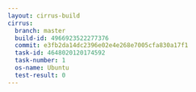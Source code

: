```yaml
---
layout: cirrus-build
cirrus:
  branch: master
  build-id: 4966923522277376
  commit: e3fb2da14dc2396e02e4e268e7005cfa830a17f1
  task-id: 4648020120174592
  task-number: 1
  os-name: Ubuntu
  test-result: 0
---
```

